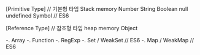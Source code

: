 [Primitive Type] // 기본형 타입 Stack memory
Number
String
Boolean
null
undefined
Symbol // ES6

[Reference Type] // 참조형 타입 heap memory
Object

-. Array
-. Function
-. RegExp
-. Set / WeakSet // ES6
-. Map / WeakMap // ES6
